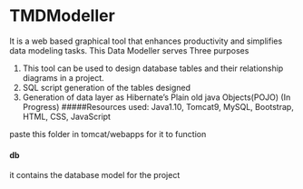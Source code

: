 # TMDModeller


It is a web based graphical tool that enhances productivity and simplifies data
modeling tasks. This Data Modeller serves Three purposes
1. This tool can be used to design database tables and their relationship
diagrams in a project.
2. SQL script generation of the tables designed
3. Generation of data layer as Hibernate’s Plain old java Objects(POJO) (In Progress)
#####Resources used: 
Java1.10, Tomcat9, MySQL, Bootstrap, HTML, CSS,
JavaScript

paste this folder in tomcat/webapps for it to function

#### db
it contains the database model for the project
